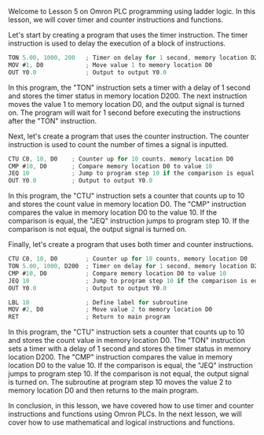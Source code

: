Welcome to Lesson 5 on Omron PLC programming using ladder logic. In this lesson, we will cover timer and counter instructions and functions.

Let's start by creating a program that uses the timer instruction. The timer instruction is used to delay the execution of a block of instructions.
```c
TON 5.00, 1000, 200   ; Timer on delay for 1 second, memory location D200
MOV #1, D0            ; Move value 1 to memory location D0
OUT Y0.0              ; Output to output Y0.0
```
In this program, the "TON" instruction sets a timer with a delay of 1 second and stores the timer status in memory location D200. The next instruction moves the value 1 to memory location D0, and the output signal is turned on. The program will wait for 1 second before executing the instructions after the "TON" instruction.

Next, let's create a program that uses the counter instruction. The counter instruction is used to count the number of times a signal is inputted.
```c
CTU C0, 10, D0    ; Counter up for 10 counts, memory location D0
CMP #10, D0       ; Compare memory location D0 to value 10
JEQ 10            ; Jump to program step 10 if the comparison is equal
OUT Y0.0          ; Output to output Y0.0
```
In this program, the "CTU" instruction sets a counter that counts up to 10 and stores the count value in memory location D0. The "CMP" instruction compares the value in memory location D0 to the value 10. If the comparison is equal, the "JEQ" instruction jumps to program step 10. If the comparison is not equal, the output signal is turned on.

Finally, let's create a program that uses both timer and counter instructions.
```c
CTU C0, 10, D0        ; Counter up for 10 counts, memory location D0
TON 5.00, 1000, D200  ; Timer on delay for 1 second, memory location D200
CMP #10, D0           ; Compare memory location D0 to value 10
JEQ 10                ; Jump to program step 10 if the comparison is equal
OUT Y0.0              ; Output to output Y0.0

LBL 10                ; Define label for subroutine
MOV #2, D0            ; Move value 2 to memory location D0
RET                   ; Return to main program
```
In this program, the "CTU" instruction sets a counter that counts up to 10 and stores the count value in memory location D0. The "TON" instruction sets a timer with a delay of 1 second and stores the timer status in memory location D200. The "CMP" instruction compares the value in memory location D0 to the value 10. If the comparison is equal, the "JEQ" instruction jumps to program step 10. If the comparison is not equal, the output signal is turned on. The subroutine at program step 10 moves the value 2 to memory location D0 and then returns to the main program.

In conclusion, in this lesson, we have covered how to use timer and counter instructions and functions using Omron PLCs. In the next lesson, we will cover how to use mathematical and logical instructions and functions.
